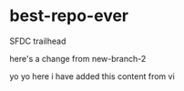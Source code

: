 # best-repo-ever
SFDC trailhead

here's a change from new-branch-2

yo yo here i have added this content from vi
